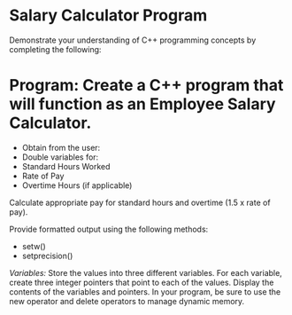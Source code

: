 # Salary Calculator Program
Demonstrate your understanding of C++ programming concepts by completing the following:

# Program: Create a C++ program that will function as an Employee Salary Calculator.

* Obtain from the user:
* Double variables for:
* Standard Hours Worked
* Rate of Pay
* Overtime Hours (if applicable)

Calculate appropriate pay for standard hours and overtime (1.5 x rate of pay).

Provide formatted output using the following methods:
* setw()
* setprecision()


*Variables:* Store the values into three different variables. For each variable, create three integer pointers that point to each of the values. Display the contents of the variables and pointers. In your program, be sure to use the new operator and delete operators to manage dynamic memory.
